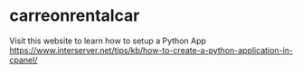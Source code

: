 # carreonrentalcar

Visit this website to learn how to setup a Python App <br>
https://www.interserver.net/tips/kb/how-to-create-a-python-application-in-cpanel/
